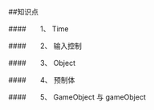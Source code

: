 ##知识点

####&emsp;&emsp;1、 Time

####&emsp;&emsp;2、 输入控制

####&emsp;&emsp;3、 Object

####&emsp;&emsp;4、 预制体

####&emsp;&emsp;5、 GameObject 与 gameObject